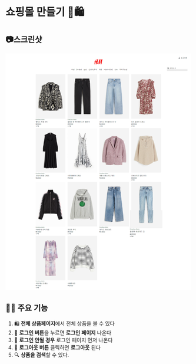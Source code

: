 # 쇼핑몰 만들기 🛒🛍️

## 📷스크린샷 
![H&M](https://github.com/secgyu/hnm/blob/master/React-App.png)

## 🚀✨ 주요 기능
1. 🛍️ **전체 상품페이지**에서 전체 상품을 볼 수 있다
2. 🔐 **로그인 버튼**을 누르면 **로그인 페이지** 나온다
3. 🚫 **로그인 안될 경우** 로그인 페이지 먼저 나온다
4. 👋 **로그아웃 버튼** 클릭하면 **로그아웃** 된다
5. 🔍 **상품을 검색**할 수 있다.
